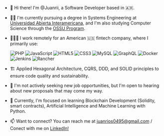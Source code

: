 - 👋 Hi there! I'm @Juanrii, a Software Developer based in 🇦🇷.

- 👨‍🎓 I'm currently pursuing a degree in Systems Engineering at [Universidad Abierta Interamericana](https://uai.edu.ar/), and I'm also studying Computer Science through the [OSSU Program](https://github.com/ossu/computer-science#summary).

- 👨🏼‍💻 I work remotely for an American 🇺🇸 fintech company, where I primarily use:
  
     ![PHP](https://img.shields.io/badge/php-%23777BB4.svg?style=for-the-badge&logo=php&logoColor=white) ![JavaScript](https://img.shields.io/badge/javascript-%23323330.svg?style=for-the-badge&logo=javascript&logoColor=%23F7DF1E) ![HTML5](https://img.shields.io/badge/html5-%23E34F26.svg?style=for-the-badge&logo=html5&logoColor=white) ![CSS3](https://img.shields.io/badge/css3-%231572B6.svg?style=for-the-badge&logo=css3&logoColor=white) ![MySQL](https://img.shields.io/badge/mysql-%2300f.svg?style=for-the-badge&logo=mysql&logoColor=white) ![GraphQL](https://img.shields.io/badge/-GraphQL-E10098?style=for-the-badge&logo=graphql&logoColor=white) ![Docker](https://img.shields.io/badge/docker-%230db7ed.svg?style=for-the-badge&logo=docker&logoColor=white) ![Jenkins](https://img.shields.io/badge/jenkins-%232C5263.svg?style=for-the-badge&logo=jenkins&logoColor=white) ![Rancher](https://img.shields.io/badge/rancher-%230075A8.svg?style=for-the-badge&logo=rancher&logoColor=white)

- 🏗️ Applied Hexagonal Architecture, CQRS, DDD, and SOLID principles to ensure code quality and sustainability.    

- 👀 I'm not actively seeking new job opportunities, but I'm open to hearing about new proposals that may come my way.

- 🌱 Currently, I'm focused on learning Blockchain Development (Solidity, smart contracts), Artificial Intelligence and Machine Learning with Python.

- 📫 Want to connect? You can reach me at juanrios0495@gmail.com / Conect with me on [LinkedIn!](https://www.linkedin.com/in/riosjuan/)

<!---
Juanrii/Juanrii is a ✨ special ✨ repository because its `README.md` (this file) appears on your GitHub profile.
You can click the Preview link to take a look at your changes.
--->
